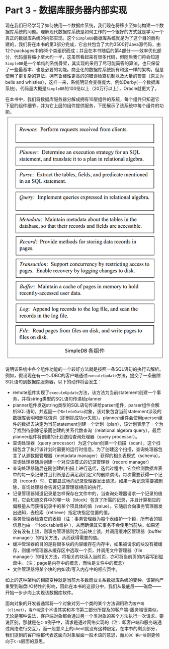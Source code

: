 # Part 3 - 数据库服务器内部实现

现在我们已经学习了如何使用一个数据库系统，我们现在将移步至如何构建一个数据库系统的问题。理解现代数据库系统是如何工作的一个很好的方式就是学习一个真正的数据库系统的内部实现。这个`SimpleDB`数据库系统就是为了这个目的而构建的，我们将在本书的第3部分完成，它总共包含了大约3500行Java源代码，由12个packages中的85个类组织而成；并且在本书随后的第4部分——效率优化部分，代码量将缩小至大约一半，这虽然看起来有很多代码，但随后我们将会知道`SimpleDB`是一个单纯的系统骨架，其实现的采用了尽可能简答的算法，也只保留了一些最基本、也是必要的功能。商业化的数据库系统拥有和这一样的架构，但是使用了更复杂的算法、拥有鲁棒性更高的的错误检查机制以及大量的警告（原文为bells and whistles），这样一来，系统明显会变得庞大。例如Derby(一个数据库系统)，代码量大概是`SimpleDB`的100倍以上（20万行以上），Oracle就更大了。

在本书中，我们将数据库服务器分解成拥有10层组件的系统，每个组件只知道它下层的组件细节，并为它上层的组件提供服务，下图展示了该系统中每个组件的功能。
![](part3-01.png)

说明该系统中各个组件功能的一个较好方法就是按照一条SQL语句的执行去解析。例如，假设现在有一个JDBC的客户端通过`executeUpdate`方法，提交了一条删除SQL语句到数据库服务器，以下的动作将会发生：
- remote组件实现了`executeUpdate`方法，该方法为当前statement创建一个事务，并将string类型的SQL语句传递给planner
- planner组件发送string类型的SQL语句传递给parser组件，parser组件会解析SQL语句，并返回一个`DeleteData`对象，该对象包含当前statement涉及的数据库表明和删除谓词（即删除成功or失败）。planne/r组件会使用paerser组件的数据去决定为当前statement创建一个计划（plan），该计划表示了一个为了找到待删除记录而创建的关系代数查询（relational algebra query）。最后planner组件将创建的计划送给查询处理器（query processor）。
- 查询处理器（query processor）为这个plan创建一个扫描（scan），这个扫描包含了执行该计划时需要的运行时信息。为了创建这个扫描，查询处理器包含了从源数据管理器（metadata manager）获得的相关表模式（schema）。查询处理器随后创建一个对应该模式的记录管理器（record manager）
- 查询处理器随后在刚创建的扫描上进行迭代，迭代过程中，它会检测数据库表中的每一条记录并且判断是否满足我们定义的删除谓词。每次需要获得一个记录（record）时，它都显式地向记录管理器发出请求。如果一条记录需要被删除，查询处理器会告诉记录管理器相应的执行。
- 记录管理器知道记录是怎样保存在文件中的，当查询处理器请求一个记录的值时，它会知道文件中的哪一块（block）包含了所需的记录，并且计算相应的偏移量从而获得记录中的某个项具体的值（value）。它随后会向事务管理器发出通知，去检索（retrieve）指定块指定位置的值。
- 事务管理器检查它的表锁（注：事务管理器为每个表维护一个锁，所有表的锁信息也由一个lock table维护 ），从而确保其它事务不会使用当前块。如果还没有没有上锁，则事务管理器则为当前块上锁，并调用缓冲区管理器（buffer manager）的相关方法，从而获得需要的值。
- 缓冲管理器的目的是将很多块的内容缓存在内存中，如果被请求的块没有被缓存，则缓冲管理器从缓存区中选取一个页，并调用文件管理器（file  manager）的相关方法，将相关的块读入当前页，亦可将当前页的内容写到磁盘中。（注：page是内存中的概念，而块是文件中的概念）
- 文件管理器将某个块的内如读/写入内存中的相应页中。

如上的这种架构的相应变种就是当前大多数商业关系数据库系统的变种。该架构严重受到磁盘I/O特性的影响，因此在本书的这部分中，我们从最底层——磁盘——开始一步步向上实现该数据库软件。

面向对象的开发者通常将一个对象对另一个类的某个方法调用称为`客户端（clinet）`，`客户端`这个术语其实和本书第二部分所提及的客户端-服务端很类似，无论是哪种说法，客户端对象都会通过另一个类对象的某个方法执行一次请求。要说区别，那就是在`C-S`例子中，请求是通过网络实现的（注：即客户端和服务端通过网络进行交互），而一般意义上的client就没有这种限定。在本书的剩余部分，我们提到的客户端都代表这面向对象层面一般术语的意思，而`JDBC 客户端`则更倾向于`C-S`层面的意思。


